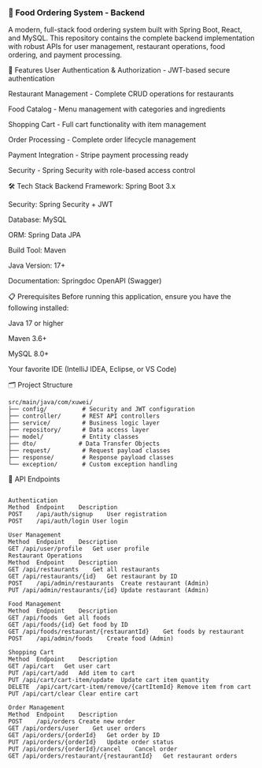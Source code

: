 ### 🍕 Food Ordering System - Backend ###

A modern, full-stack food ordering system built with Spring Boot, React, and MySQL. This repository contains the complete backend implementation with robust APIs for user management, restaurant operations, food ordering, and payment processing.

🚀 Features
User Authentication & Authorization - JWT-based secure authentication

Restaurant Management - Complete CRUD operations for restaurants

Food Catalog - Menu management with categories and ingredients

Shopping Cart - Full cart functionality with item management

Order Processing - Complete order lifecycle management

Payment Integration - Stripe payment processing ready

Security - Spring Security with role-based access control

🛠 Tech Stack
Backend Framework: Spring Boot 3.x

Security: Spring Security + JWT

Database: MySQL

ORM: Spring Data JPA

Build Tool: Maven

Java Version: 17+

Documentation: Springdoc OpenAPI (Swagger)

📋 Prerequisites
Before running this application, ensure you have the following installed:

Java 17 or higher

Maven 3.6+

MySQL 8.0+

Your favorite IDE (IntelliJ IDEA, Eclipse, or VS Code)

🗂 Project Structure
```
src/main/java/com/xuwei/
├── config/          # Security and JWT configuration
├── controller/      # REST API controllers
├── service/         # Business logic layer
├── repository/      # Data access layer
├── model/           # Entity classes
├── dto/            # Data Transfer Objects
├── request/         # Request payload classes
├── response/        # Response payload classes
└── exception/       # Custom exception handling
```

🔐 API Endpoints
```

Authentication
Method	Endpoint	Description
POST	/api/auth/signup	User registration
POST	/api/auth/login	User login

User Management
Method	Endpoint	Description
GET	/api/user/profile	Get user profile
Restaurant Operations
Method	Endpoint	Description
GET	/api/restaurants	Get all restaurants
GET	/api/restaurants/{id}	Get restaurant by ID
POST	/api/admin/restaurants	Create restaurant (Admin)
PUT	/api/admin/restaurants/{id}	Update restaurant (Admin)

Food Management
Method	Endpoint	Description
GET	/api/foods	Get all foods
GET	/api/foods/{id}	Get food by ID
GET	/api/foods/restaurant/{restaurantId}	Get foods by restaurant
POST	/api/admin/foods	Create food (Admin)

Shopping Cart
Method	Endpoint	Description
GET	/api/cart	Get user cart
PUT	/api/cart/add	Add item to cart
PUT	/api/cart/cart-item/update	Update cart item quantity
DELETE	/api/cart/cart-item/remove/{cartItemId}	Remove item from cart
PUT	/api/cart/clear	Clear entire cart

Order Management
Method	Endpoint	Description
POST	/api/orders	Create new order
GET	/api/orders/user	Get user orders
GET	/api/orders/{orderId}	Get order by ID
PUT	/api/orders/{orderId}	Update order status
PUT	/api/orders/{orderId}/cancel	Cancel order
GET	/api/orders/restaurant/{restaurantId}	Get restaurant orders

```


